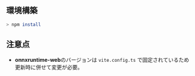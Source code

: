 ## 環境構築
```bash
> npm install
```

## 注意点
* **onnxruntime-web**のバージョンは `vite.config.ts` で固定されているため更新時に併せて変更が必要。
